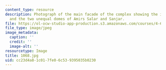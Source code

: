 ```yaml
---
content_type: resource
description: Photograph of the main facade of the complex showing the imposing minaret
  and the two unequal domes of Amirs Salar and Sanjar.
file: https://ol-ocw-studio-app-production.s3.amazonaws.com/courses/4-615-the-architecture-of-cairo-spring-2002/cc23d4a81c017fe06c539395035b0230_1068.jpg
file_type: image/jpeg
image_metadata:
  caption: ''
  credit: ''
  image-alt: ''
resourcetype: Image
title: 1068.jpg
uid: cc23d4a8-1c01-7fe0-6c53-9395035b0230
---
```

